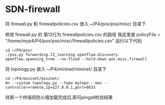 # SDN-firewall
将 firewall.py 和 firewallpolicies.csv 放入 ~/P4/pox/pox/misc/ 目录下

修改 firewall.py 的 第12行为 firewallpolicies.csv 的路径
我这里是  policyFile = "/home/myp4/P4/pox/pox/misc/firewallpolicies.csv"
运行以下代码
```
cd ~/P4/pox/
./pox.py forwarding.l2_learning openflow.discovery openflow.spanning_tree --no-flood --hold-down pox.misc.firewall
```
将 topology.py 放入 ~/P4/mininet/mininet/ 目录下
```
cd ~/P4/mininet/mininet/
mn --custom topology.py --topo mytopo --mac --controller=remote,ip=127.0.0.1,port=6633
```
待第一个终端将防火墙加载完成后,即可pingall检验结果
